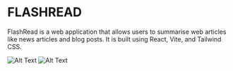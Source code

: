 FLASHREAD
=========

FlashRead is a web application that allows users to summarise web articles like news articles and blog posts.
It is built using React, Vite, and Tailwind CSS.

![Alt Text](screenshots/Screenshot%2023-09-18%235944.png)
![Alt Text](screenshots/Screenshot%2023-09-18%235944.png)